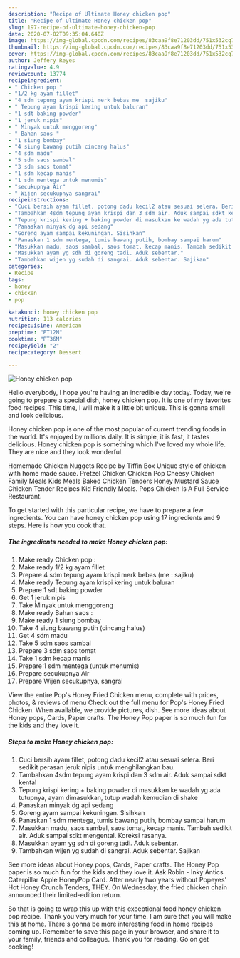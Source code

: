```yaml
---
description: "Recipe of Ultimate Honey chicken pop"
title: "Recipe of Ultimate Honey chicken pop"
slug: 197-recipe-of-ultimate-honey-chicken-pop
date: 2020-07-02T09:35:04.640Z
image: https://img-global.cpcdn.com/recipes/83caa9f8e71203dd/751x532cq70/honey-chicken-pop-foto-resep-utama.jpg
thumbnail: https://img-global.cpcdn.com/recipes/83caa9f8e71203dd/751x532cq70/honey-chicken-pop-foto-resep-utama.jpg
cover: https://img-global.cpcdn.com/recipes/83caa9f8e71203dd/751x532cq70/honey-chicken-pop-foto-resep-utama.jpg
author: Jeffery Reyes
ratingvalue: 4.9
reviewcount: 13774
recipeingredient:
- " Chicken pop "
- "1/2 kg ayam fillet"
- "4 sdm tepung ayam krispi merk bebas me  sajiku"
- " Tepung ayam krispi kering untuk baluran"
- "1 sdt baking powder"
- "1 jeruk nipis"
- " Minyak untuk menggoreng"
- " Bahan saos "
- "1 siung bombay"
- "4 siung bawang putih cincang halus"
- "4 sdm madu"
- "5 sdm saos sambal"
- "3 sdm saos tomat"
- "1 sdm kecap manis"
- "1 sdm mentega untuk menumis"
- "secukupnya Air"
- " Wijen secukupnya sangrai"
recipeinstructions:
- "Cuci bersih ayam fillet, potong dadu kecil2 atau sesuai selera. Beri sedikit perasan jeruk nipis untuk menghilangkan bau."
- "Tambahkan 4sdm tepung ayam krispi dan 3 sdm air. Aduk sampai sdkt kental"
- "Tepung krispi kering + baking powder di masukkan ke wadah yg ada tutupnya, ayam dimasukkan, tutup wadah kemudian di shake"
- "Panaskan minyak dg api sedang"
- "Goreng ayam sampai kekuningan. Sisihkan"
- "Panaskan 1 sdm mentega, tumis bawang putih, bombay sampai harum"
- "Masukkan madu, saos sambal, saos tomat, kecap manis. Tambah sedikit air. Aduk sampai sdkt mengental. Koreksi rasanya."
- "Masukkan ayam yg sdh di goreng tadi. Aduk sebentar."
- "Tambahkan wijen yg sudah di sangrai. Aduk sebentar. Sajikan"
categories:
- Recipe
tags:
- honey
- chicken
- pop

katakunci: honey chicken pop 
nutrition: 113 calories
recipecuisine: American
preptime: "PT12M"
cooktime: "PT36M"
recipeyield: "2"
recipecategory: Dessert

---
```



![Honey chicken pop](https://img-global.cpcdn.com/recipes/83caa9f8e71203dd/751x532cq70/honey-chicken-pop-foto-resep-utama.jpg)

Hello everybody, I hope you're having an incredible day today. Today, we're going to prepare a special dish, honey chicken pop. It is one of my favorites food recipes. This time, I will make it a little bit unique. This is gonna smell and look delicious.

Honey chicken pop is one of the most popular of current trending foods in the world. It's enjoyed by millions daily. It is simple, it is fast, it tastes delicious. Honey chicken pop is something which I've loved my whole life. They are nice and they look wonderful.

Homemade Chicken Nuggets Recipe by Tiffin Box Unique style of chicken with home made sauce. Pretzel Chicken Chicken Pop Cheesy Chicken Family Meals Kids Meals Baked Chicken Tenders Honey Mustard Sauce Chicken Tender Recipes Kid Friendly Meals. Pops Chicken Is A Full Service Restaurant.


To get started with this particular recipe, we have to prepare a few ingredients. You can have honey chicken pop using 17 ingredients and 9 steps. Here is how you cook that.

<!--inarticleads1-->

##### The ingredients needed to make Honey chicken pop:

1. Make ready  Chicken pop :
1. Make ready 1/2 kg ayam fillet
1. Prepare 4 sdm tepung ayam krispi merk bebas (me : sajiku)
1. Make ready  Tepung ayam krispi kering untuk baluran
1. Prepare 1 sdt baking powder
1. Get 1 jeruk nipis
1. Take  Minyak untuk menggoreng
1. Make ready  Bahan saos :
1. Make ready 1 siung bombay
1. Take 4 siung bawang putih (cincang halus)
1. Get 4 sdm madu
1. Take 5 sdm saos sambal
1. Prepare 3 sdm saos tomat
1. Take 1 sdm kecap manis
1. Prepare 1 sdm mentega (untuk menumis)
1. Prepare secukupnya Air
1. Prepare  Wijen secukupnya, sangrai


View the entire Pop&#39;s Honey Fried Chicken menu, complete with prices, photos, &amp; reviews of menu Check out the full menu for Pop&#39;s Honey Fried Chicken. When available, we provide pictures, dish. See more ideas about Honey pops, Cards, Paper crafts. The Honey Pop paper is so much fun for the kids and they love it. 

<!--inarticleads2-->

##### Steps to make Honey chicken pop:

1. Cuci bersih ayam fillet, potong dadu kecil2 atau sesuai selera. Beri sedikit perasan jeruk nipis untuk menghilangkan bau.
1. Tambahkan 4sdm tepung ayam krispi dan 3 sdm air. Aduk sampai sdkt kental
1. Tepung krispi kering + baking powder di masukkan ke wadah yg ada tutupnya, ayam dimasukkan, tutup wadah kemudian di shake
1. Panaskan minyak dg api sedang
1. Goreng ayam sampai kekuningan. Sisihkan
1. Panaskan 1 sdm mentega, tumis bawang putih, bombay sampai harum
1. Masukkan madu, saos sambal, saos tomat, kecap manis. Tambah sedikit air. Aduk sampai sdkt mengental. Koreksi rasanya.
1. Masukkan ayam yg sdh di goreng tadi. Aduk sebentar.
1. Tambahkan wijen yg sudah di sangrai. Aduk sebentar. Sajikan


See more ideas about Honey pops, Cards, Paper crafts. The Honey Pop paper is so much fun for the kids and they love it. Ask Robin - Inky Antics Caterpillar Apple HoneyPop Card. After nearly two years without Popeyes&#39; Hot Honey Crunch Tenders, THEY. On Wednesday, the fried chicken chain announced their limited-edition return. 

So that is going to wrap this up with this exceptional food honey chicken pop recipe. Thank you very much for your time. I am sure that you will make this at home. There's gonna be more interesting food in home recipes coming up. Remember to save this page in your browser, and share it to your family, friends and colleague. Thank you for reading. Go on get cooking!
